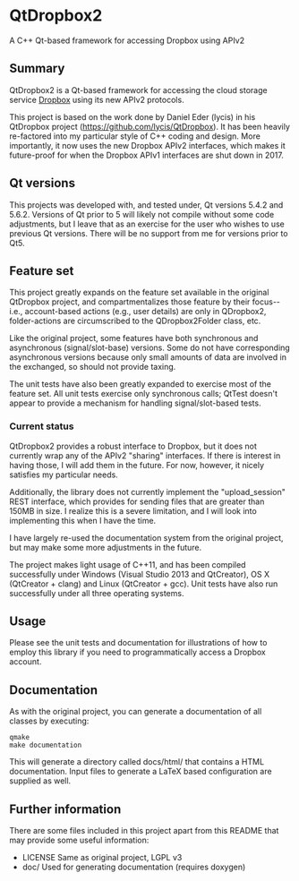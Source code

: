 # QtDropbox2
A C++ Qt-based framework for accessing Dropbox using APIv2

## Summary
QtDropbox2 is a Qt-based framework for accessing the cloud storage service
[Dropbox](http://www.dropbox.com) using its new APIv2 protocols.

This project is based on the work done by Daniel Eder (lycis) in his QtDropbox
project (https://github.com/lycis/QtDropbox).  It has been heavily re-factored
into my particular style of C++ coding and design.  More importantly, it now
uses the new Dropbox APIv2 interfaces, which makes it future-proof for when the
Dropbox APIv1 interfaces are shut down in 2017.

## Qt versions
This projects was developed with, and tested under, Qt versions 5.4.2 and 5.6.2.
Versions of Qt prior to 5 will likely not compile without some code adjustments,
but I leave that as an exercise for the user who wishes to use previous Qt
versions.  There will be no support from me for versions prior to Qt5.

## Feature set
This project greatly expands on the feature set available in the original
QtDropbox project, and compartmentalizes those feature by their focus--i.e.,
account-based actions (e.g., user details) are only in QDropbox2, folder-actions
are circumscribed to the QDropbox2Folder class, etc.

Like the original project, some features have both synchronous and asynchronous
(signal/slot-base) versions.  Some do not have corresponding asynchronous
versions because only small amounts of data are involved in the exchanged, so
should not provide taxing.

The unit tests have also been greatly expanded to exercise most of the feature
set.  All unit tests exercise only synchronous calls; QtTest doesn't appear to
provide a mechanism for handling signal/slot-based tests.

### Current status
QtDropbox2 provides a robust interface to Dropbox, but it does not currently
wrap any of the APIv2 "sharing" interfaces.  If there is interest in having
those, I will add them in the future.  For now, however, it nicely satisfies
my particular needs.

Additionally, the library does not currently implement the "upload_session" REST
interface, which provides for sending files that are greater than 150MB in size.
I realize this is a severe limitation, and I will look into implementing this
when I have the time.

I have largely re-used the documentation system from the original project, but
may make some more adjustments in the future.

The project makes light usage of C++11, and has been compiled successfully
under Windows (Visual Studio 2013 and QtCreator), OS X (QtCreator + clang) and
Linux (QtCreator + gcc).  Unit tests have also run successfully under all three
operating systems.

## Usage
Please see the unit tests and documentation for illustrations of how to employ
this library if you need to programmatically access a Dropbox account.

## Documentation
As with the original project, you can generate a documentation of all classes
by executing:
    
    qmake
    make documentation

This will generate a directory called docs/html/ that contains a HTML
documentation. Input files to generate a LaTeX based configuration are supplied
as well.

## Further information
There are some files included in this project apart from this README that may
provide some useful information:

* LICENSE
  Same as original project, LGPL v3
* doc/
  Used for generating documentation (requires doxygen)
